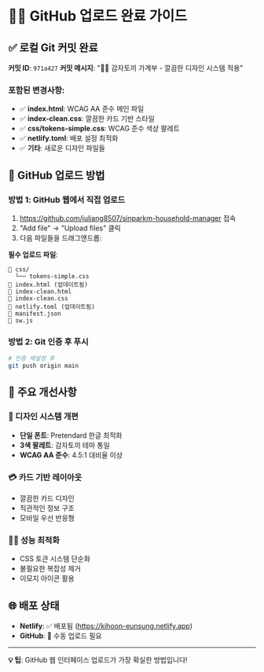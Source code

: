 # 🥔🐰 GitHub 업로드 완료 가이드

## ✅ 로컬 Git 커밋 완료

**커밋 ID**: `971a427`
**커밋 메시지**: "🥔🐰 감자토끼 가계부 - 깔끔한 디자인 시스템 적용"

### 포함된 변경사항:
- ✅ **index.html**: WCAG AA 준수 메인 파일
- ✅ **index-clean.css**: 깔끔한 카드 기반 스타일
- ✅ **css/tokens-simple.css**: WCAG 준수 색상 팔레트
- ✅ **netlify.toml**: 배포 설정 최적화
- ✅ **기타**: 새로운 디자인 파일들

## 🔑 GitHub 업로드 방법

### 방법 1: GitHub 웹에서 직접 업로드
1. https://github.com/juliang8507/sinparkm-household-manager 접속
2. "Add file" → "Upload files" 클릭  
3. 다음 파일들을 드래그앤드롭:

**필수 업로드 파일**:
```
📁 css/
  └── tokens-simple.css
📄 index.html (업데이트됨)
📄 index-clean.html 
📄 index-clean.css
📄 netlify.toml (업데이트됨)
📄 manifest.json
📄 sw.js
```

### 방법 2: Git 인증 후 푸시
```bash
# 인증 재설정 후
git push origin main
```

## 🎯 주요 개선사항

### 🎨 디자인 시스템 개편
- **단일 폰트**: Pretendard 한글 최적화
- **3색 팔레트**: 감자토끼 테마 통일
- **WCAG AA 준수**: 4.5:1 대비율 이상

### 💳 카드 기반 레이아웃
- 깔끔한 카드 디자인
- 직관적인 정보 구조
- 모바일 우선 반응형

### 🏃‍♀️ 성능 최적화
- CSS 토큰 시스템 단순화
- 불필요한 복잡성 제거
- 이모지 아이콘 활용

## 🌐 배포 상태
- **Netlify**: ✅ 배포됨 (https://kihoon-eunsung.netlify.app)
- **GitHub**: 🔄 수동 업로드 필요

---

**💡 팁**: GitHub 웹 인터페이스 업로드가 가장 확실한 방법입니다!